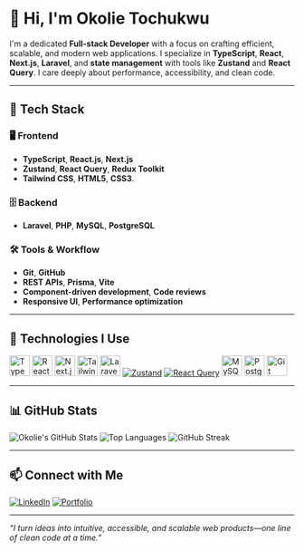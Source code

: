 # 👋 Hi, I'm Okolie Tochukwu

I'm a dedicated **Full-stack Developer** with a focus on crafting efficient, scalable, and modern web applications. I specialize in **TypeScript**, **React**, **Next.js**, **Laravel**, and **state management** with tools like **Zustand** and **React Query**. I care deeply about performance, accessibility, and clean code.

---

## 🚀 Tech Stack

### 🖥️ Frontend
- **TypeScript**, **React.js**, **Next.js**
- **Zustand**, **React Query**, **Redux Toolkit**
- **Tailwind CSS**, **HTML5**, **CSS3**.

### 🗄️ Backend
- **Laravel**, **PHP**, **MySQL**, **PostgreSQL**

### 🛠️ Tools & Workflow
- **Git**, **GitHub**
- **REST APIs**, **Prisma**, **Vite**
- **Component-driven development**, **Code reviews**
- **Responsive UI**, **Performance optimization**

---

## 🧰 Technologies I Use

<p align="left">
  <a href="https://www.typescriptlang.org/" target="_blank"><img src="https://raw.githubusercontent.com/danielcranney/readme-generator/main/public/icons/skills/typescript-colored.svg" width="36" height="36" alt="TypeScript" /></a>
  <a href="https://reactjs.org/" target="_blank"><img src="https://raw.githubusercontent.com/danielcranney/readme-generator/main/public/icons/skills/react-colored.svg" width="36" height="36" alt="React" /></a>
  <a href="https://nextjs.org/" target="_blank"><img src="https://raw.githubusercontent.com/danielcranney/readme-generator/main/public/icons/skills/nextjs-colored.svg" width="36" height="36" alt="Next.js" /></a>
  <a href="https://tailwindcss.com/" target="_blank"><img src="https://raw.githubusercontent.com/danielcranney/readme-generator/main/public/icons/skills/tailwindcss-colored.svg" width="36" height="36" alt="TailwindCSS" /></a>
  <a href="https://laravel.com/" target="_blank"><img src="https://raw.githubusercontent.com/danielcranney/readme-generator/main/public/icons/skills/laravel-colored.svg" width="36" height="36" alt="Laravel" /></a>
  <a href="https://zustand-demo.pmnd.rs/" target="_blank"><img src="https://img.shields.io/badge/Zustand-grey?style=flat&logo=react&logoColor=white" alt="Zustand" /></a>
  <a href="https://tanstack.com/query/v5" target="_blank"><img src="https://img.shields.io/badge/React%20Query-red?style=flat&logo=reactquery&logoColor=white" alt="React Query" /></a>
  <a href="https://www.mysql.com/" target="_blank"><img src="https://raw.githubusercontent.com/danielcranney/readme-generator/main/public/icons/skills/mysql-colored.svg" width="36" height="36" alt="MySQL" /></a>
  <a href="https://www.postgresql.org/" target="_blank"><img src="https://raw.githubusercontent.com/danielcranney/readme-generator/main/public/icons/skills/postgresql-colored.svg" width="36" height="36" alt="PostgreSQL" /></a>
  <a href="https://git-scm.com/" target="_blank"><img src="https://raw.githubusercontent.com/danielcranney/readme-generator/main/public/icons/skills/git-colored.svg" width="36" height="36" alt="Git" /></a>
</p>

---

## 📊 GitHub Stats

![Okolie's GitHub Stats](https://github-readme-stats.vercel.app/api?username=ticoniq&show_icons=true&theme=dark)
![Top Languages](https://github-readme-stats.vercel.app/api/top-langs/?username=ticoniq&layout=compact&theme=radical)
![GitHub Streak](https://github-readme-streak-stats.herokuapp.com/?user=ticoniq&theme=tokyonight&hide_border=false)

---

## 📫 Connect with Me

[![LinkedIn](https://img.shields.io/badge/LinkedIn-Tochukwu-blue?style=for-the-badge&logo=linkedin)](https://www.linkedin.com/in/ticoniq)
[![Portfolio](https://img.shields.io/badge/Portfolio-ticoniq.com-orange?style=for-the-badge&logo=google-chrome)](https://ticoniq.com)

---

_“I turn ideas into intuitive, accessible, and scalable web products—one line of clean code at a time.”_
